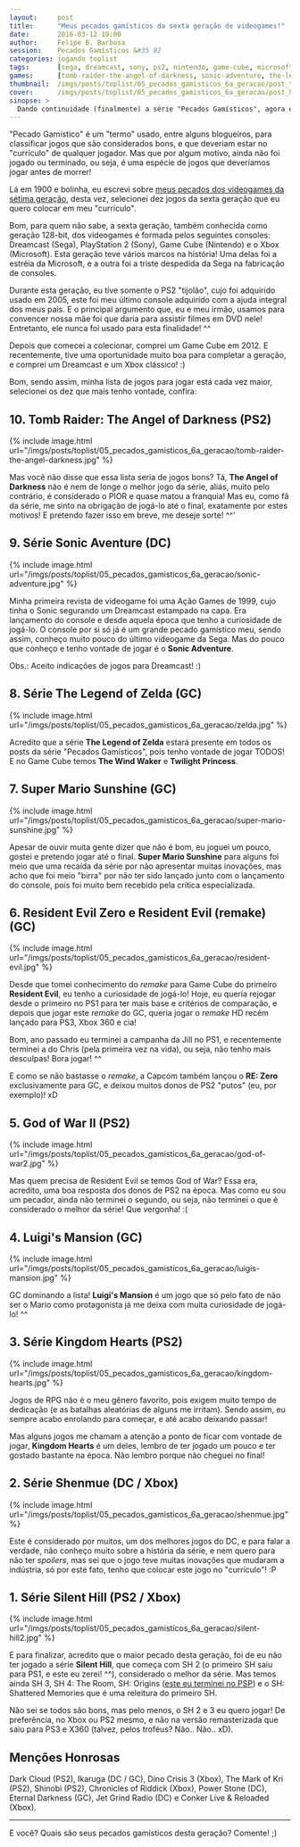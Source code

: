 ```yaml
---
layout:     post
title:      "Meus pecados gamísticos da sexta geração de videogames!"
date:       2016-03-12 19:00
author:     Felipe B. Barbosa
session:    Pecados Gamísticos &#35 02
categories: jogando toplist
tags:       [sega, dreamcast, sony, ps2, nintendo, game-cube, microsoft, xbox]
games:      [tomb-raider-the-angel-of-darkness, sonic-adventure, the-legend-of-zelda, super-mario-sunshine, resident-evil, resident-evil-zero, god-of-war-2, luigi-mansion, kingdom-hearts, silent-hill-2, silent-hill-3]
thumbnail:  /imgs/posts/toplist/05_pecados_gamisticos_6a_geracao/post_thumbnail.jpg
cover:      /imgs/posts/toplist/05_pecados_gamisticos_6a_geracao/post_header.jpg
sinopse: >
  Dando continuidade (finalmente) a série "Pecados Gamísticos", agora é a vez dos jogos dos consoles da sexta geração!
---
```

"Pecado Gamístico" é um "termo" usado, entre alguns blogueiros, para classificar jogos que são considerados bons, e que deveriam estar no "currículo" de qualquer jogador. Mas que por algum motivo, ainda não foi jogado ou terminado, ou seja, é uma espécie de jogos que deveríamos jogar antes de morrer!

Lá em 1900 e bolinha, eu escrevi sobre [meus pecados dos videogames da sétima geração](/jogando/toplist/2014/05/01/pecados-gamisticos-setima-geracao.html), desta vez, selecionei dez jogos da sexta geração que eu quero colocar em meu "currículo".

Bom, para quem não sabe, a sexta geração, também conhecida como geração 128-bit, dos videogames é formada pelos seguintes consoles: Dreamcast (Sega), PlayStation 2 (Sony), Game Cube (Nintendo) e o Xbox (Microsoft). Esta geração teve vários marcos na história! Uma delas foi a estréia da Microsoft, e a outra foi a triste despedida da Sega na fabricação de consoles.

Durante esta geração, eu tive somente o PS2 "tijolão", cujo foi adquirido usado em 2005, este foi meu último console adquirido com a ajuda integral dos meus pais. E o principal argumento que, eu e meu irmão, usamos para convencer nossa mãe foi que daria para assistir filmes em DVD nele! Entretanto, ele nunca foi usado para esta finalidade! ^^

Depois que comecei a colecionar, comprei um Game Cube em 2012. E recentemente, tive uma oportunidade muito boa para completar a geração, e comprei um Dreamcast e um Xbox clássico! :)

Bom, sendo assim, minha lista de jogos para jogar está cada vez maior, selecionei os dez que mais tenho vontade, confira:

## 10. Tomb Raider: The Angel of Darkness (PS2)

{% include image.html url="/imgs/posts/toplist/05_pecados_gamisticos_6a_geracao/tomb-raider-the-angel-darkness.jpg" %}

Mas você não disse que essa lista seria de jogos bons? Tá, **The Angel of Darkness** não é nem de longe o melhor jogo da série, aliás, muito pelo contrário, é considerado o PIOR e quase matou a franquia! Mas eu, como fã da série, me sinto na obrigação de jogá-lo até o final, exatamente por estes motivos! E pretendo fazer isso em breve, me deseje sorte! ^^'

## 9. Série Sonic Aventure (DC)

{% include image.html url="/imgs/posts/toplist/05_pecados_gamisticos_6a_geracao/sonic-adventure.jpg" %}

Minha primeira revista de videogame foi uma Ação Games de 1999, cujo tinha o Sonic segurando um Dreamcast estampado na capa. Era lançamento do console e desde aquela época que tenho a curiosidade de jogá-lo. O console por si só já é um grande pecado gamístico meu, sendo assim, conheço muito pouco do último videogame da Sega. Mas do pouco que conheço e tenho vontade de jogar é o **Sonic Adventure**.

Obs.: Aceito indicações de jogos para Dreamcast! :)

## 8. Série The Legend of Zelda (GC)

{% include image.html url="/imgs/posts/toplist/05_pecados_gamisticos_6a_geracao/zelda.jpg" %}

Acredito que a série **The Legend of Zelda** estará presente em todos os posts da série "Pecados Gamísticos", pois tenho vontade de jogar TODOS! E no Game Cube temos **The Wind Waker** e **Twilight Princess**.

## 7. Super Mario Sunshine (GC)

{% include image.html url="/imgs/posts/toplist/05_pecados_gamisticos_6a_geracao/super-mario-sunshine.jpg" %}

Apesar de ouvir muita gente dizer que não é bom, eu joguei um pouco, gostei e pretendo jogar até o final. **Super Mario Sunshine** para alguns foi meio que uma recaída da série por não apresentar muitas inovações, mas acho que foi meio "birra" por não ter sido lançado junto com o lançamento do console, pois foi muito bem recebido pela crítica especializada.

## 6. Resident Evil Zero e Resident Evil (remake) (GC)

{% include image.html url="/imgs/posts/toplist/05_pecados_gamisticos_6a_geracao/resident-evil.jpg" %}

Desde que tomei conhecimento do *remake* para Game Cube do primeiro **Resident Evil**, eu tenho a curiosidade de jogá-lo! Hoje, eu queria rejogar desde o primeiro no PS1 para ter mais base e critérios de comparação, e depois que jogar este *remake* do GC, queria jogar o *remake* HD recém lançado para PS3, Xbox 360 e cia!

Bom, ano passado eu terminei a campanha da Jill no PS1, e recentemente terminei a do Chris (pela primeira vez na vida), ou seja, não tenho mais desculpas! Bora jogar! ^^

E como se não bastasse o *remake*, a Capcom também lançou o **RE: Zero** exclusivamente para GC, e deixou muitos donos de PS2 "putos" (eu, por exemplo)! xD

## 5. God of War II (PS2)

{% include image.html url="/imgs/posts/toplist/05_pecados_gamisticos_6a_geracao/god-of-war2.jpg" %}

Mas quem precisa de Resident Evil se temos God of War? Essa era, acredito, uma boa resposta dos donos de PS2 na época. Mas como eu sou um pecador, ainda não terminei o segundo, ou seja, não terminei o que é considerado o melhor da série! Que vergonha! :(

## 4. Luigi's Mansion (GC)

{% include image.html url="/imgs/posts/toplist/05_pecados_gamisticos_6a_geracao/luigis-mansion.jpg" %}

GC dominando a lista! **Luigi's Mansion** é um jogo que só pelo fato de não ser o Mario como protagonista já me deixa com muita curiosidade de jogá-lo! ^^

## 3. Série Kingdom Hearts (PS2)

{% include image.html url="/imgs/posts/toplist/05_pecados_gamisticos_6a_geracao/kingdom-hearts.jpg" %}

Jogos de RPG não é o meu gênero favorito, pois exigem muito tempo de dedicação (e as batalhas aleatórias de alguns me irritam). Sendo assim, eu sempre acabo enrolando para começar, e até acabo deixando passar!

Mas alguns jogos me chamam a atenção a ponto de ficar com vontade de jogar, **Kingdom Hearts** é um deles, lembro de ter jogado um pouco e ter gostado bastante na época. Não lembro porque não cheguei no final!

## 2. Série Shenmue (DC / Xbox)

{% include image.html url="/imgs/posts/toplist/05_pecados_gamisticos_6a_geracao/shenmue.jpg" %}

Este é considerado por muitos, um dos melhores jogos do DC, e para falar a verdade, não conheço muito sobre a história da série, e nem quero para não ter *spoilers*, mas sei que o jogo teve muitas inovações que mudaram a indústria, só por este fato, tenho que colocar este jogo no "currículo"! :P

## 1. Série Silent Hill (PS2 / Xbox)

{% include image.html url="/imgs/posts/toplist/05_pecados_gamisticos_6a_geracao/silent-hill2.jpg" %}

E para finalizar, acredito que o maior pecado desta geração, foi de eu não ter jogado a série **Silent Hill**, que começa com SH 2 (o primeiro SH saiu para PS1, e este eu zerei! ^^), considerado o melhor da série. Mas temos ainda SH 3, SH 4: The Room, SH: Origins ([este eu terminei no PSP](/jogando/analise/2014/08/03/analise-silent-hill-origins-psp.html)) e o SH: Shattered Memories que é uma releitura do primeiro SH.

Não sei se todos são bons, mas pelo menos, o SH 2 e 3 eu quero jogar! De preferência, no Xbox ou PS2 mesmo, e não na versão remasterizada que saiu para PS3 e X360 (talvez, pelos troféus? Não.. Não.. xD).

## Menções Honrosas

Dark Cloud (PS2), Ikaruga (DC / GC), Dino Crisis 3 (Xbox), The Mark of Kri (PS2), Shinobi (PS2), Chronicles of Riddick (Xbox), Power Stone (DC), Eternal Darkness (GC), Jet Grind Radio (DC) e Conker Live & Reloaded (Xbox).

---

E você? Quais são seus pecados gamísticos desta geração? Comente! ;)
